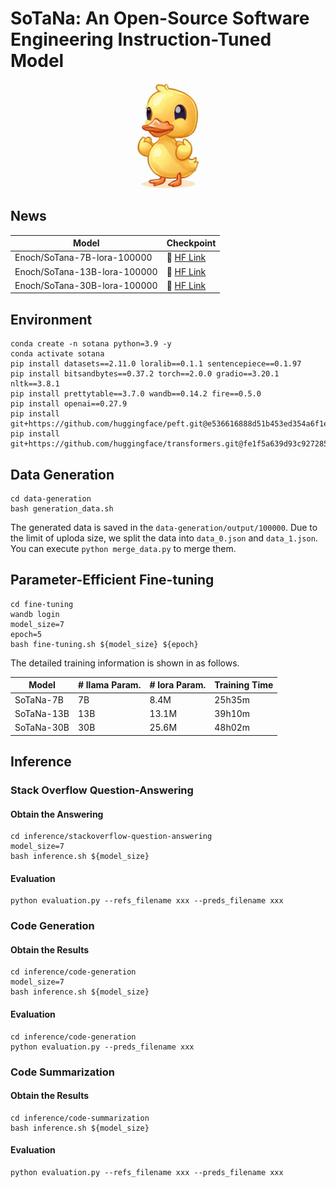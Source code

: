 # SoTaNa: An Open-Source Software Engineering Instruction-Tuned Model

<!-- ![sotana](Figures/sotana.jpg) -->
<div align="center">
<img src=Figures/sotana.jpg width=20% />
</div>

## News

|Model|Checkpoint|
| ----- |------| 
|Enoch/SoTana-7B-lora-100000|🤗 <a href="https://huggingface.co/Enoch/SoTana-7B-lora-100000" target="_blank">HF Link</a>|
|Enoch/SoTana-13B-lora-100000|🤗 <a href="https://huggingface.co/Enoch/SoTana-13B-lora-100000" target="_blank">HF Link</a>|
|Enoch/SoTana-30B-lora-100000|🤗 <a href="https://huggingface.co/Enoch/SoTana-30B-lora-100000" target="_blank">HF Link</a>|


## Environment

```
conda create -n sotana python=3.9 -y
conda activate sotana 
pip install datasets==2.11.0 loralib==0.1.1 sentencepiece==0.1.97 
pip install bitsandbytes==0.37.2 torch==2.0.0 gradio==3.20.1 nltk==3.8.1
pip install prettytable==3.7.0 wandb==0.14.2 fire==0.5.0
pip install openai==0.27.9
pip install git+https://github.com/huggingface/peft.git@e536616888d51b453ed354a6f1e243fecb02ea08
pip install git+https://github.com/huggingface/transformers.git@fe1f5a639d93c9272856c670cff3b0e1a10d5b2b
```

## Data Generation

```
cd data-generation
bash generation_data.sh
```
The generated data is saved in the `data-generation/output/100000`. 
Due to the limit of uploda size, we split the data into `data_0.json` and `data_1.json`. You can execute `python merge_data.py` to merge them.

## Parameter-Efficient Fine-tuning

```
cd fine-tuning
wandb login
model_size=7
epoch=5
bash fine-tuning.sh ${model_size} ${epoch}
```
The detailed training information is shown in as follows.

| Model    | # llama Param. | # lora Param. | Training Time |
|----------|----------------|---------------|---------------|
| SoTaNa-7B  | 7B             | 8.4M          | 25h35m        |
| SoTaNa-13B | 13B            | 13.1M         | 39h10m        |
| SoTaNa-30B | 30B            | 25.6M         | 48h02m        |


## Inference

### Stack Overflow Question-Answering

#### Obtain the Answering

```
cd inference/stackoverflow-question-answering
model_size=7
bash inference.sh ${model_size}
```

#### Evaluation
```
python evaluation.py --refs_filename xxx --preds_filename xxx 
```

### Code Generation

#### Obtain the Results
```
cd inference/code-generation
model_size=7
bash inference.sh ${model_size}
```

#### Evaluation
```
cd inference/code-generation
python evaluation.py --preds_filename xxx
```

### Code Summarization

#### Obtain the Results

```
cd inference/code-summarization
bash inference.sh ${model_size}
```

#### Evaluation
```
python evaluation.py --refs_filename xxx --preds_filename xxx 
```

 
